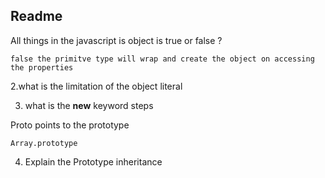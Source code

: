 ## Readme

All things in the javascript is object is true or false ?

```
false the primitve type will wrap and create the object on accessing the properties
```

2.what is the limitation of the object literal

3. what is the **new** keyword steps


Proto points to the prototype
```
Array.prototype
```

4. Explain the Prototype inheritance 